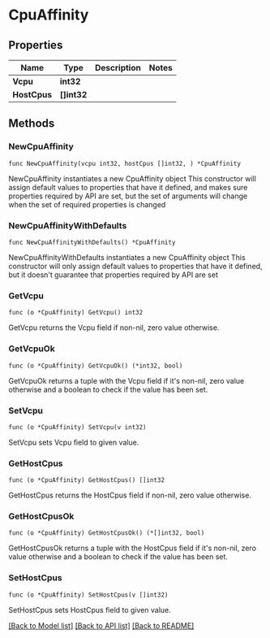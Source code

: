 # CpuAffinity

## Properties

Name | Type | Description | Notes
------------ | ------------- | ------------- | -------------
**Vcpu** | **int32** |  | 
**HostCpus** | **[]int32** |  | 

## Methods

### NewCpuAffinity

`func NewCpuAffinity(vcpu int32, hostCpus []int32, ) *CpuAffinity`

NewCpuAffinity instantiates a new CpuAffinity object
This constructor will assign default values to properties that have it defined,
and makes sure properties required by API are set, but the set of arguments
will change when the set of required properties is changed

### NewCpuAffinityWithDefaults

`func NewCpuAffinityWithDefaults() *CpuAffinity`

NewCpuAffinityWithDefaults instantiates a new CpuAffinity object
This constructor will only assign default values to properties that have it defined,
but it doesn't guarantee that properties required by API are set

### GetVcpu

`func (o *CpuAffinity) GetVcpu() int32`

GetVcpu returns the Vcpu field if non-nil, zero value otherwise.

### GetVcpuOk

`func (o *CpuAffinity) GetVcpuOk() (*int32, bool)`

GetVcpuOk returns a tuple with the Vcpu field if it's non-nil, zero value otherwise
and a boolean to check if the value has been set.

### SetVcpu

`func (o *CpuAffinity) SetVcpu(v int32)`

SetVcpu sets Vcpu field to given value.


### GetHostCpus

`func (o *CpuAffinity) GetHostCpus() []int32`

GetHostCpus returns the HostCpus field if non-nil, zero value otherwise.

### GetHostCpusOk

`func (o *CpuAffinity) GetHostCpusOk() (*[]int32, bool)`

GetHostCpusOk returns a tuple with the HostCpus field if it's non-nil, zero value otherwise
and a boolean to check if the value has been set.

### SetHostCpus

`func (o *CpuAffinity) SetHostCpus(v []int32)`

SetHostCpus sets HostCpus field to given value.



[[Back to Model list]](../README.md#documentation-for-models) [[Back to API list]](../README.md#documentation-for-api-endpoints) [[Back to README]](../README.md)


